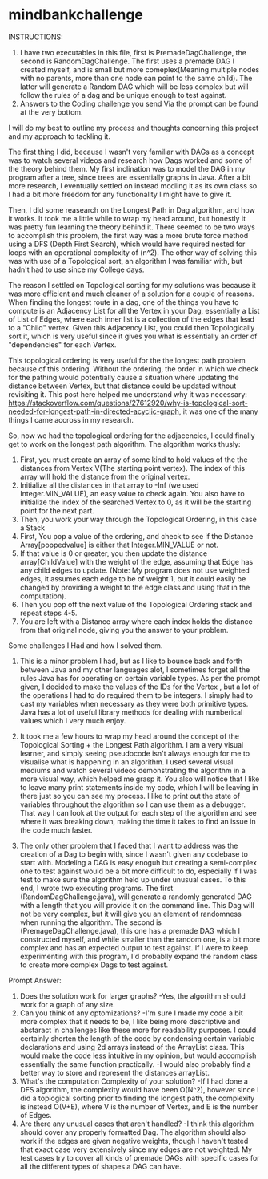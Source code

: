 # mindbankchallenge
INSTRUCTIONS:
1. I have two executables in this file, first is PremadeDagChallenge, the second is RandomDagChallenge. The first uses a premade DAG I created myself, and is small but more comeplex(Meaning multiple nodes with no parents, more than one node can point to the same child). The latter will generate a Random DAG which will be less complex but will follow the rules of a dag and be unique enough to test against.
2. Answers to the Coding challenge you send Via the prompt can be found at the very bottom.


I will do my best to outline my process and thoughts concerning this project and my approach to tackling it.


The first thing I did, because I wasn't very familiar with DAGs as a concept was to watch several videos and research how Dags worked and some of the theory behind them. My first inclination was to model the DAG in my program after a tree, since trees are essentially graphs in Java. After a bit more research, I eventually settled on instead modling it as its own class so I had a bit more freedom for any functionality I might have to give it.

Then, I did some reasearch on the Longest Path in Dag algorithm, and how it works. It took me a little while to wrap my head around, but honestly it was pretty fun learning the theory behind it. There seemed to be two ways to accomplish this problem, the first way was a more brute force method using a DFS (Depth First Search), which would have required nested for loops with an operational complexity of (n^2). The other way of solving this was with use of a Topological sort, an algorithm I was familiar with, but hadn't had to use since my College days.

The reason I settled on Topological sorting for my solutions was because it was more efficient and much cleaner of a solution for a couple of reasons. When finding the longest route in a dag, one of the things you have to compute is an Adjacency List for all the Vertex in your Dag, essentially a List of List of Edges, where each inner list is a collection of the edges that lead to a "Child" vertex. Given this Adjacency List, you could then Topologically sort it, which is very useful since it gives you what is essentially an order of "dependencies" for each Vertex.

This topological ordering is very useful for the the longest path problem because of this ordering. Without the ordering, the order in which we check for the pathing would potentially cause a situation where updating the distance between Vertex, but that distance could be updated without revisiting it. This post here helped me understand why it was necessary:
https://stackoverflow.com/questions/27612920/why-is-topological-sort-needed-for-longest-path-in-directed-acyclic-graph, it was one of the many things I came accross in my research.

So, now we had the topological ordering for the adjacencies, I could finally get to work on the longest path algorithm.
The algorithm works thusly:
1. First, you must create an array of some kind to hold values of the the distances from Vertex V(The starting point vertex). The index of this array will hold the distance from the original vertex.
2. Initialize all the distances in that array to -Inf (we used Integer.MIN_VALUE), an easy value to check again. You also have to initialize the index of the searched Vertex to 0, as it will be the starting point for the next part.
3. Then, you work your way through the Topological Ordering, in this case a Stack<Long>
4. First, You pop a value of the ordering, and check to see if the Distance Array[poppedvalue] is either that Integer.MIN_VALUE or not.
5. If that value is 0 or greater, you then update the distance array[ChildValue] with the weight of the edge, assuming that Edge has any child edges to update. (Note: My program does not use weighted edges, it assumes each edge to be of weight 1, but it could easily be changed by providing a weight to the edge class and using that in the computation).
6. Then you pop off the next value of the Topological Ordering stack and repeat steps 4-5.
7. You are left with a Distance array where each index holds the distance from that original node, giving you the answer to your problem.


Some challenges I Had and how I solved them.
1. This is a minor problem I had, but as I like to bounce back and forth between Java and my other languages alot, I sometimes forget all the rules Java has for operating on certain variable types. As per the prompt given, I decided to make the values of the IDs for the Vertex <Long>, but a lot of the operations I had to do required them to be integers. I simply had to cast my variables when necessary as they were both primitive types. Java has a lot of useful library methods for dealing with numberical values which I very much enjoy.

2. It took me a few hours to wrap my head around the concept of the Topological Sorting + the Longest Path algorithm. I am a very visual learner, and simply seeing pseudocode isn't always enough for me to visualise what is happening in an algorithm. I used several visual mediums and watch several videos demonstrating the algorithm in a more visual way, which helped me grasp it. You also will notice that I like to leave many print statements inside my code, which I will be leaving in there just so you can see my process. I like to print out the state of variables throughout the algorithm so I can use them as a debugger. That way I can look at the output for each step of the algorithm and see where it was breaking down, making the time it takes to find an issue in the code much faster.

3. The only other problem that I faced that I want to address was the creation of a Dag to begin with, since I wasn't given any codebase to start with. Modeling a DAG is easy enoguh but creating a semi-complex one to test against would be a bit more difficult to do, especially if I was test to make sure the algorithm held up under unusual cases. To this end, I wrote two executing programs. The first (RandomDagChallenge.java), will generate a randomly generated DAG with a length that you will provide it on the command line. This Dag will not be very complex, but it will give you an element of randomness when running the algorithm. The second is (PremageDagChallenge.java), this one has a premade DAG which I constructed myself, and while smaller than the random one, is a bit more complex and has an expected output to test against. If I were to keep experimenting with this program, I'd probablly expand the random class to create more complex Dags to test against.



Prompt Answer:
1. Does the solution work for larger graphs?
   -Yes, the algorithm should work for a graph of any size.
2. Can you think of any optomizations?
   -I'm sure I made my code a bit more complex that it needs to be, I like being more descriptive and abstaract in challenges like these more for readability purposes.
   I could certainly shorten the length of the code by condensing certain variable declarations and using 2d arrays instead of the ArrayList class. This would make the code less intuitive in my opinion, but would accomplish essentially the same function practically.
   -I would also probably find a better way to store and represent the distances arrayList.
3. What's the computation Complexity of your solution?
   -If I had done a DFS algorithm, the complexity would have been O(N^2), however since I did a toplogical sorting prior to finding the longest path, the complexity
   is instead O(V+E), where V is the number of Vertex, and E is the number of Edges.
4. Are there any unusual cases that aren't handled?
   -I think this algorithm should cover any properly formatted Dag. The algorithm should also work if the edges are given negative weights, though I haven't tested that exact case very extensively since my edges are not weighted. My test cases try to cover all kinds of premade DAGs with specific cases for all the different types of shapes a DAG can have.